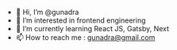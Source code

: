 - 👋 Hi, I’m @gunadra
- 👀 I’m interested in frontend engineering
- 🌱 I’m currently learning React JS, Gatsby, Next
- 📫 How to reach me : gunadra@gmail.com

<!---
gunadra/gunadra is a ✨ special ✨ repository because its `README.md` (this file) appears on your GitHub profile.
You can click the Preview link to take a look at your changes.
--->
